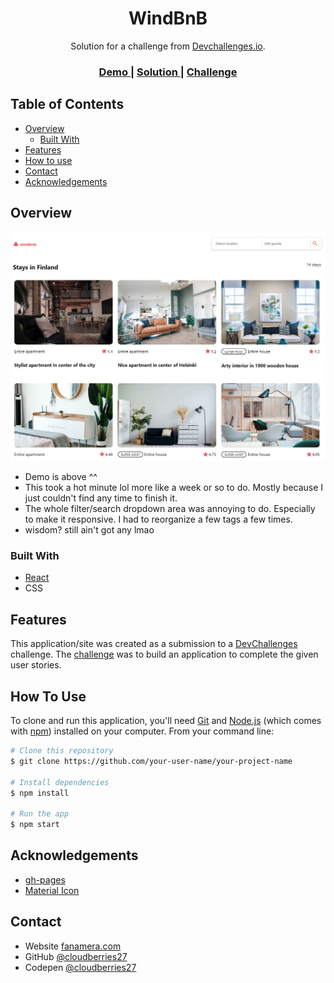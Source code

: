 <!-- Please update value in the {}  -->

<h1 align="center">WindBnB</h1>

<div align="center">
   Solution for a challenge from  <a href="http://devchallenges.io" target="_blank">Devchallenges.io</a>.
</div>

<div align="center">
  <h3>
    <a href="https://cloudberries27.github.io/DevChallenge-Windbnb/">
      Demo
    </a>
    <span> | </span>
    <a href="https://github.com/cloudberries27/DevChallenge-Windbnb">
      Solution
    </a>
    <span> | </span>
    <a href="https://devchallenges.io/challenges/3JFYedSOZqAxYuOCNmYD">
      Challenge
    </a>
  </h3>
</div>

<!-- TABLE OF CONTENTS -->

## Table of Contents

- [Overview](#overview)
  - [Built With](#built-with)
- [Features](#features)
- [How to use](#how-to-use)
- [Contact](#contact)
- [Acknowledgements](#acknowledgements)

<!-- OVERVIEW -->

## Overview

![screenshot](devchallenge001.png)

- Demo is above ^^
- This took a hot minute lol more like a week or so to do. Mostly because I just couldn't find any time to finish it. 
- The whole filter/search dropdown area was annoying to do. Especially to make it responsive. I had to reorganize a few tags a few times. 
- wisdom? still ain't got any lmao 

### Built With

<!-- This section should list any major frameworks that you built your project using. Here are a few examples.-->

- [React](https://reactjs.org/)
- CSS

## Features

<!-- List the features of your application or follow the template. Don't share the figma file here :) -->

This application/site was created as a submission to a [DevChallenges](https://devchallenges.io/challenges) challenge. The [challenge](https://devchallenges.io/challenges/3JFYedSOZqAxYuOCNmYD) was to build an application to complete the given user stories.

## How To Use

<!-- Example: -->

To clone and run this application, you'll need [Git](https://git-scm.com) and [Node.js](https://nodejs.org/en/download/) (which comes with [npm](http://npmjs.com)) installed on your computer. From your command line:

```bash
# Clone this repository
$ git clone https://github.com/your-user-name/your-project-name

# Install dependencies
$ npm install

# Run the app
$ npm start
```

## Acknowledgements

<!-- This section should list any articles or add-ons/plugins that helps you to complete the project. This is optional but it will help you in the future. For exmpale -->

- [gh-pages](https://www.npmjs.com/package/gh-pages)
- [Material Icon](https://fonts.google.com/icons)

## Contact

- Website [fanamera.com](https://fanamera.com)
- GitHub [@cloudberries27](https://github.com/cloudberries27)
- Codepen [@cloudberries27](https://codepen.io/cloudberries27)
